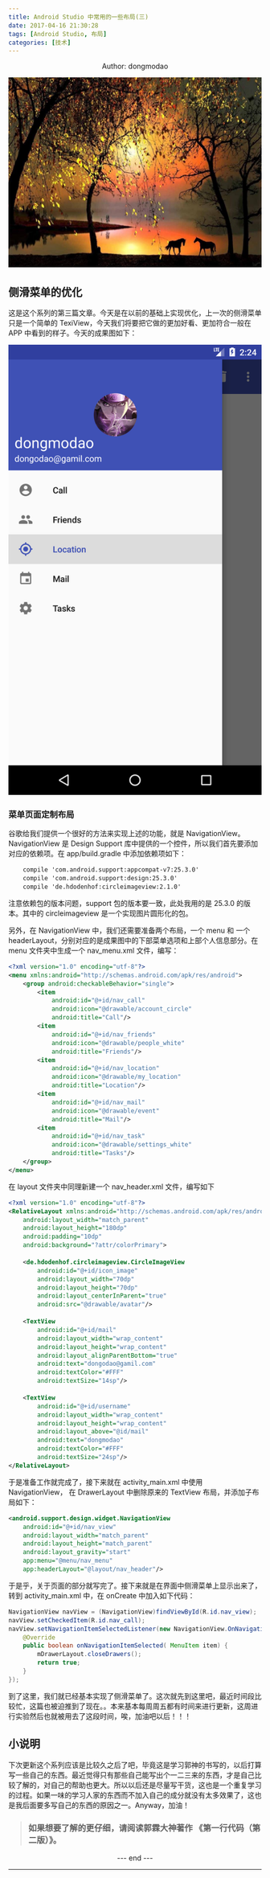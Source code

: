 ```yaml
---
title: Android Studio 中常用的一些布局(三)
date: 2017-04-16 21:30:28
tags: [Android Studio, 布局]
categories: [技术]
---
```

<center>
Author: dongmodao
</center>

![](Android-Studio-中常用的一些布局-三/naturetree.jpg)

## 侧滑菜单的优化
这是这个系列的第三篇文章。今天是在以前的基础上实现优化，上一次的侧滑菜单只是一个简单的 TexiView，今天我们将要把它做的更加好看、更加符合一般在 APP 中看到的样子。今天的成果图如下：
<!-- more -->
![](Android-Studio-中常用的一些布局-三/rst.png)

### 菜单页面定制布局
谷歌给我们提供一个很好的方法来实现上述的功能，就是 NavigationView。NavigationView 是 Design Support 库中提供的一个控件，所以我们首先要添加对应的依赖项。在 app/build.gradle 中添加依赖项如下：
``` xml
    compile 'com.android.support:appcompat-v7:25.3.0'
    compile 'com.android.support:design:25.3.0'
    compile 'de.hdodenhof:circleimageview:2.1.0'
```
注意依赖包的版本问题，support 包的版本要一致，此处我用的是 25.3.0 的版本。其中的 circleimageview 是一个实现图片圆形化的包。

另外，在 NavigationView 中，我们还需要准备两个布局，一个 menu 和 一个 headerLayout，分别对应的是成果图中的下部菜单选项和上部个人信息部分。在 menu 文件夹中生成一个 nav_menu.xml 文件，编写：
``` xml
<?xml version="1.0" encoding="utf-8"?>
<menu xmlns:android="http://schemas.android.com/apk/res/android">
    <group android:checkableBehavior="single">
        <item
            android:id="@+id/nav_call"
            android:icon="@drawable/account_circle"
            android:title="Call"/>
        <item
            android:id="@+id/nav_friends"
            android:icon="@drawable/people_white"
            android:title="Friends"/>
        <item
            android:id="@+id/nav_location"
            android:icon="@drawable/my_location"
            android:title="Location"/>
        <item
            android:id="@+id/nav_mail"
            android:icon="@drawable/event"
            android:title="Mail"/>
        <item
            android:id="@+id/nav_task"
            android:icon="@drawable/settings_white"
            android:title="Tasks"/>
    </group>
</menu>
```
在 layout 文件夹中同理新建一个 nav_header.xml 文件，编写如下
``` xml
<?xml version="1.0" encoding="utf-8"?>
<RelativeLayout xmlns:android="http://schemas.android.com/apk/res/android"
    android:layout_width="match_parent"
    android:layout_height="180dp"
    android:padding="10dp"
    android:background="?attr/colorPrimary">

    <de.hdodenhof.circleimageview.CircleImageView
        android:id="@+id/icon_image"
        android:layout_width="70dp"
        android:layout_height="70dp"
        android:layout_centerInParent="true"
        android:src="@drawable/avatar"/>

    <TextView
        android:id="@+id/mail"
        android:layout_width="wrap_content"
        android:layout_height="wrap_content"
        android:layout_alignParentBottom="true"
        android:text="dongodao@gamil.com"
        android:textColor="#FFF"
        android:textSize="14sp"/>

    <TextView
        android:id="@+id/username"
        android:layout_width="wrap_content"
        android:layout_height="wrap_content"
        android:layout_above="@id/mail"
        android:text="dongmodao"
        android:textColor="#FFF"
        android:textSize="24sp"/>
</RelativeLayout>
```
于是准备工作就完成了，接下来就在 activity_main.xml 中使用 NavigationView， 在 DrawerLayout 中删除原来的 TextView 布局，并添加子布局如下：
``` xml
<android.support.design.widget.NavigationView
    android:id="@+id/nav_view"
    android:layout_width="match_parent"
    android:layout_height="match_parent"
    android:layout_gravity="start"
    app:menu="@menu/nav_menu"
    app:headerLayout="@layout/nav_header"/>
```
于是乎，关于页面的部分就写完了。接下来就是在界面中侧滑菜单上显示出来了，转到 activity_main.xml 中，在 onCreate 中加入如下代码：
``` java
NavigationView navView = (NavigationView)findViewById(R.id.nav_view);
navView.setCheckedItem(R.id.nav_call);
navView.setNavigationItemSelectedListener(new NavigationView.OnNavigationItemSelectedListener(){
    @Override
    public boolean onNavigationItemSelected( MenuItem item) {
        mDrawerLayout.closeDrawers();
        return true;
    }
});
```

到了这里，我们就已经基本实现了侧滑菜单了。这次就先到这里吧，最近时间段比较忙，这篇也被迫推到了现在。。本来基本每周周五都有时间来进行更新，这周进行实验然后也就被用去了这段时间，唉，加油吧以后！！！

## 小说明
下次更新这个系列应该是比较久之后了吧，毕竟这是学习郭神的书写的，以后打算写一些自己的东西。最近觉得只有那些自己能写出个一二三来的东西，才是自己比较了解的，对自己的帮助也更大。所以以后还是尽量写干货，这也是一个重复学习的过程。如果一味的学习人家的东西而不加入自己的成分就没有太多效果了，这也是我后面要多写自己的东西的原因之一。Anyway，加油！

> ### 如果想要了解的更仔细，请阅读郭霖大神著作 《第一行代码（第二版）》。

<center> --- end --- </center>

---
